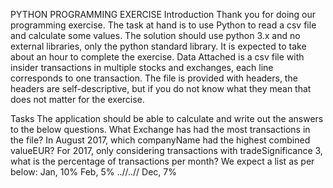 PYTHON PROGRAMMING EXERCISE
Introduction
Thank you for doing our programming exercise. The task at hand is to use Python to read a csv file and calculate some values. The solution should use python 3.x and no external libraries, only the python standard library. It is expected to take about an hour to complete the exercise.
Data
Attached is a csv file with insider transactions in multiple stocks and exchanges, each line corresponds to one transaction. The file is provided with headers, the headers are self-descriptive, but if you do not know what they mean that does not matter for the exercise. 

Tasks
The application should be able to calculate and write out the answers to the below questions. 
What Exchange has had the most transactions in the file? 
In August 2017, which companyName had the highest combined valueEUR?
For 2017, only considering transactions with tradeSignificance 3, what is the percentage of transactions per month?
We expect a list as per below:
Jan, 10%
Feb, 5%
..//..//
Dec, 7%
